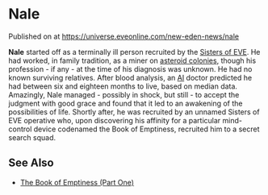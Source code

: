 # Nale
Published on  at https://universe.eveonline.com/new-eden-news/nale

**Nale** started off as a terminally ill person recruited by the
[Sisters of EVE](77ihwsVRHRojCaPC5XZn2g). He had worked, in family
tradition, as a miner on [asteroid colonies](6NQhah6uyVb1Bzg0ifUe5N), though his profession - if any -
at the time of his diagnosis was unknown. He had no known surviving
relatives. After blood analysis, an [AI](67UaJpJzvXXlhQc8a0GnWR) doctor predicted
he had between six and eighteen months to live, based on median data.
Amazingly, Nale managed - possibly in shock, but still - to accept the
judgment with good grace and found that it led to an awakening of the
possibilities of life. Shortly after, he was recruited by an unnamed
Sisters of EVE operative who, upon discovering his affinity for a
particular mind-control device codenamed the Book of Emptiness,
recruited him to a secret search squad.

See Also
--------
-   [The Book of Emptiness (Part One)](5P3bTJZdAH2oBgl1AejFr2)
